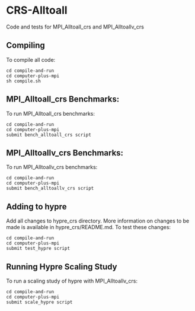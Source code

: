 # CRS-Alltoall
Code and tests for MPI\_Alltoall\_crs and MPI\_Alltoallv\_crs

## Compiling
To compile all code:
```
cd compile-and-run
cd computer-plus-mpi
sh compile.sh
```

## MPI\_Alltoall\_crs Benchmarks:
To run MPI\_Alltoall\_crs benchmarks:
```
cd compile-and-run
cd computer-plus-mpi
submit bench_alltoall_crs script
```

## MPI\_Alltoallv\_crs Benchmarks:
To run MPI\_Alltoallv\_crs benchmarks:
```
cd compile-and-run
cd computer-plus-mpi
submit bench_alltoallv_crs script
```

## Adding to hypre
Add all changes to hypre\_crs directory.  More information on changes to be made is available in hypre\_crs/README.md.
To test these changes:
```
cd compile-and-run
cd computer-plus-mpi
submit test_hypre script
```

## Running Hypre Scaling Study
To run a scaling study of hypre with MPI\_Alltoallv\_crs:
```
cd compile-and-run
cd computer-plus-mpi
submit scale_hypre script
```
